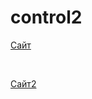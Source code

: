 # control2
<p><a href= "https://pastukhovaek.github.io/index.html/main" target="_blank"> Сайт </a></p><br>
<p><a href= "https://pastukhovaek.github.io/script.js/main" target="_blank"> Сайт2 </a></p><br>
